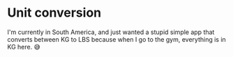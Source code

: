 # Unit conversion

I'm currently in South America, and just wanted a stupid simple app that converts between KG to LBS because when I go to the gym, everything is in KG here. 😅
